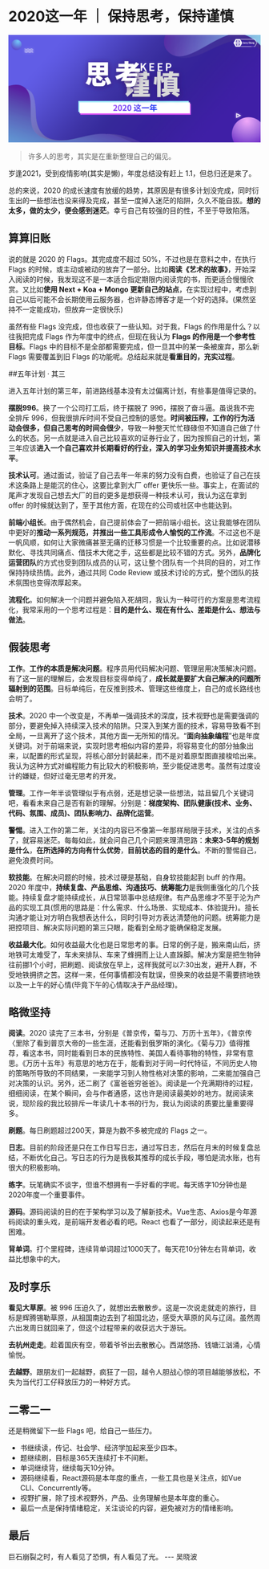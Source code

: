 # 2020这一年 ｜ 保持思考，保持谨慎

![2020年度总结](https://raw.githubusercontent.com/JarryChung/JarryChung.github.io/master/express/images/annual-summary/2020.png)

> 许多人的思考，其实是在重新整理自己的偏见。

岁逢2021，受到疫情影响(其实是懒)，年度总结没有赶上 1.1，但总归还是来了。

总的来说，2020 的成长速度有放缓的趋势，其原因是有很多计划没完成，同时衍生出的一些想法也没来得及完成，甚至一度掉入迷茫的陷阱，久久不能自拔。**想的太多，做的太少，便会感到迷茫**。幸亏自己有较强的目的性，不至于导致陷落。

## 算算旧账

说的就是 2020 的 Flags。其完成度不超过 50%，不过也是在意料之中，在执行 Flags 的时候，或主动或被动的放弃了一部分。比如**阅读《艺术的故事》**，开始深入阅读的时候，我发现这不是一本适合指定期限内阅读完的书，而更适合慢慢欣赏。又比如**使用 Next + Koa + Mongo 更新自己的站点**，在实现过程中，考虑到自己以后可能不会长期使用云服务器，也许静态博客才是一个好的选择。(果然坚持不一定能成功，但放弃一定很快乐)

虽然有些 Flags 没完成，但也收获了一些认知。对于我，Flags 的作用是什么？以往我把完成 Flags 作为年度中的终点，但现在我认为 **Flags 的作用是一个参考性目标**。Flags 中的目标不是全部都需要完成，但一旦其中的某一条被废弃，那么新 Flags 需要覆盖到旧 Flags 的功能呢。总结起来就是**看重目的，充实过程**。

##五年计划 · 其三

进入五年计划的第三年，前进路线基本没有太过偏离计划，有些事是值得记录的。

**摆脱996**。换了一个公司打工后，终于摆脱了 996，摆脱了奋斗逼。虽说我不完全排斥 996，但我很排斥时间不受自己控制的感觉。**时间被压榨，工作的行为活动会很多，但自己思考的时间会很少**，导致一种整天忙忙碌碌但不知道自己做了什么的状态。另一点就是进入自己比较喜欢的证券行业了，因为按照自己的计划，第三年应该**进入一个自己喜欢并长期看好的行业，深入的学习业务知识并提高技术水平**。

**技术认可**。通过面试，验证了自己去年一年来的努力没有白费，也验证了自己在技术这条路上是能沉的住心，这要比拿到大厂 offer 更快乐一些。事实上，在面试的尾声才发现自己想去大厂的目的更多是想获得一种技术认可，我认为这在拿到 offer 的时候就达到了，至于其他方面，在现在的公司或社区中也能达到。

**前端小组长**。由于偶然机会，自己提前体会了一把前端小组长。这让我能够在团队中更好的**推动一系列规范，并推出一些工具形成令人愉悦的工作流**。不过这也不是一帆风顺，如何让大家微痛甚至无痛的迁移习惯是一个比较重要的点。比如说潜移默化、寻找共同痛点、借技术大佬之手，这些都是比较不错的方式。另外，**品牌化运营团队**的方式也受到团队成员的认可，这让整个团队有一个共同的目的，对工作保持持续热情。此外，通过共同 Code Review 或技术讨论的方式，整个团队的技术氛围也变得浓厚起来。

**流程化**。如何解决一个问题并避免陷入死胡同，我认为一种可行的方案是思考流程化，我常采用的一个思考过程是：**目的是什么、现在有什么、差距是什么、想法与做法**。

## 假装思考

**工作**。**工作的本质是解决问题**。程序员用代码解决问题、管理层用决策解决问题。有了这一层的理解后，会发现目标变得单纯了，**成长就是要扩大自己解决的问题所辐射到的范围**。目标单纯后，在反推到技术、管理这些维度上，自己的成长路线也会明了。

**技术**。2020 中一个改变是，不再单一强调技术的深度，技术视野也是需要强调的部分，要避免掉入持续深入技术的陷阱。只深入到某方面的技术，容易导致看不到全局，一旦离开了这个技术，其他方面一无所知的情况。“**面向抽象编程**”也是年度关键词。对于前端来说，实现时思考相似内容的差异，将容易变化的部分抽象出来，以配置的形式呈现，将核心部分封装起来，而不是对着原型图直接梭哈出来。我认为这种方式对编程能力有比较大的积极影响，至少能促进思考。虽然有过度设计的嫌疑，但好过毫无思考的开发。

**管理**。工作一年半谈管理似乎有点弱，还是想记录一些想法，姑且留几个关键词吧，看看未来自己是否有新的理解。分别是：**梯度架构、团队健康(技术、业务、代码、氛围、成员)、团队影响力、品牌化运营**。

**警惕**。进入工作的第二年，关注的内容已不像第一年那样局限于技术，关注的点多了，就容易迷茫。每每如此，就会问自己几个问题来理清思路：**未来3-5年的规划是什么**，**在所选择的方向有什么优势**，**目前状态的目的是什么**。不断的警惕自己，避免浪费时间。

**软技能**。在解决问题的时候，技术过硬是基础，自身软技能起到 buff 的作用。2020 年度中，**持续复盘、产品思维、沟通技巧、统筹能力**是我侧重强化的几个技能。持续复盘才能持续成长，从日常琐事中总结规律。有产品思维才不至于沦为产品的实现工具(惯用的思路是：什么需求、什么场景、实现成本、体验提升)。擅长沟通才能让对方明白我想表达什么，同时引导对方表达清楚他的问题。统筹能力是把控项目、解决实际问题的第三只眼，能看到全局才能确保稳定发展。

**收益最大化**。如何收益最大化也是日常思考的事。日常的例子是，搬来南山后，挤地铁可太难受了，车未来排队、车来了蜂拥而上让人直跺脚。解决方案是把生物钟往前挪1个小时，把刷题、阅读放在早上，这样我就可以7:30出发，避开人群，不受地铁拥挤之苦。这样一来，任何事情都没有耽误，但换来的收益是不需要挤地铁以及一上午的好心情(毕竟下午的心情取决于产品经理)。

## 略微坚持

**阅读**。2020 读完了三本书，分别是《普京传，菊与刀、万历十五年》，《普京传〈里除了看到普京大帝的一些生涯，还能看到俄罗斯的演化。《菊与刀》值得推荐，看这本书，同时能看到日本的民族特性、美国人看待事物的特性，非常有意思。《万历十五年》有意思的地方在于，能看到对于同一时代特征，不同历史人物的策略所导致的不同结果，一来能学习到人物性格对决策的影响，二来能加强自己对决策的认识。另外，还二刷了《富爸爸穷爸爸》。阅读是一个充满期待的过程，细细阅读，在某个瞬间，会与作者通感，这也许是阅读最美妙的地方。就阅读来说，现阶段的我比较排斥一年读几十本书的行为，我认为阅读的质要比量重要得多。

**刷题**。每日刷题超过200天，算是为数不多被完成的 Flags 之一。

**日志**。目前的阶段还是只在工作日写日志，通过写日志，然后在月末的时候复盘总结，不断优化自己。写日志的行为是我极其推荐的成长手段，哪怕是流水账，也有很大的积极影响。

**练字**。玩笔确实不谈字，但谁不想拥有一手好看的字呢。每天练字10分钟也是2020年度一个重要事件。

**源码**。源码阅读的目的在于架构学习以及了解新技术。Vue生态、Axios是今年源码阅读的重头戏，是前端开发者必看的吧。React 也看了一部分，阅读起来还是有困难。

**背单词**。打个里程碑，连续背单词超过1000天了。每天花10分钟左右背单词，收益比想象中的大。

## 及时享乐

**看见大草原**。被 996 压迫久了，就想出去散散步。这是一次说走就走的旅行，目标是辉腾锡勒草原，从祖国南边去到了祖国北边，感受大草原的风与辽阔。虽然周六出发周日就回来了，但这个过程带来的收获远大于游玩。

**去杭州走走**。趁着国庆有空，带着爷爷出去散散心。西湖悠扬、钱塘江汹涌，心情愉悦。

**去越野**。跟朋友们一起越野，疯狂了一回，越令人胆战心惊的项目越能够放松，不失为当代打工仔释放压力的一种好方式。

## 二零二一

还是稍微留下一些 Flags 吧，给自己一些压力。

- 书继续读，传记、社会学、经济学加起来至少四本。
- 题继续刷，目标是365天连续打卡不间断。
- 单词继续背，继续每天10分钟。
- 源码继续看，React源码是本年度的重点，一些工具也是关注点，如Vue CLI、Concurrently等。
- 视野扩展，除了技术视野外，产品、业务理解也是本年度的重心。
- 最后一点是保持情绪稳定，关注谈论的内容，避免被对方的情绪影响。

## 最后

巨石崩裂之时，有人看见了恐惧，有人看见了光。 --- 吴晓波